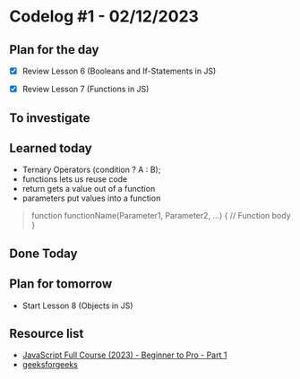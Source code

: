 # Codelog #1 - 02/12/2023


## Plan for the day
- [x] Review Lesson 6 (Booleans and If-Statements in JS)
- [x] Review Lesson 7 (Functions in JS)


## To investigate


## Learned today
- Ternary Operators (condition ? A : B);
- functions lets us reuse code
- return gets a value out of a function
- parameters put values into a function
  
 >  function functionName(Parameter1, Parameter2, ...)
      {
    // Function body
    }

## Done Today


## Plan for tomorrow
- Start Lesson 8 (Objects in JS)


## Resource list
- [JavaScript Full Course (2023) - Beginner to Pro - Part 1](https://www.youtube.com/watch?v=SBmSRK3feww&list=PLghkhsW32AScslc5-k7f9A7cOFJI6gZbv&index=9)
- [geeksforgeeks](https://www.geeksforgeeks.org/javascript-ternary-operator/)
